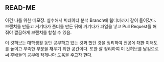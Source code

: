 ## READ-ME

이건 나를 위한 메모장.
실수해서 빅데이터 분석 Branch에 웹디비까지 같이 들어갔다.
브랜치를 만들고 거기다가 폴더를 만든 뒤에 거기다가 파일을 넣고 Pull Request를 해줘야 깔끔하게 브랜치를 합칠 수 있음.

이 깃허브는 대학생활 동안 공부하고 있는 것과 했던 것을 정리하여 전공에 대한 이해도를 높이고 부족한 부분을 채우기 위한 공간이다.
또한 잘 정리하여 이 깃허브를 남김으로써 후배들의 공부에 작게나마 도움을 주고자 한다.

